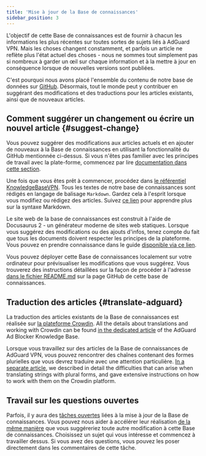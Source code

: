 ```yaml
---
title: 'Mise à jour de la Base de connaissances'
sidebar_position: 3
---
```


L'objectif de cette Base de connaissances est de fournir à chacun les informations les plus récentes sur toutes sortes de sujets liés à AdGuard VPN. Mais les choses changent constamment, et parfois un article ne reflète plus l'état actuel des choses - nous ne sommes tout simplement pas si nombreux à garder un œil sur chaque information et à la mettre à jour en conséquence lorsque de nouvelles versions sont publiées.

C'est pourquoi nous avons placé l'ensemble du contenu de notre base de données sur [GitHub](https://github.com/AdguardTeam/KnowledgeBaseVPN). Désormais, tout le monde peut y contribuer en suggérant des modifications et des traductions pour les articles existants, ainsi que de nouveaux articles.

## Comment suggérer un changement ou écrire un nouvel article {#suggest-change}

Vous pouvez suggérer des modifications aux articles actuels et en ajouter de nouveaux à la Base de connaissances en utilisant la fonctionnalité du GitHub mentionnée ci-dessus. Si vous n'êtes pas familier avec les principes de travail avec la plate-forme, commencez par lire [documentation dans cette section](https://docs.github.com/en).

Une fois que vous êtes prêt à commencer, procédez dans [le référentiel KnowledgeBaseVPN](https://github.com/AdguardTeam/KnowledgeBaseVPN). Tous les textes de notre base de connaissances sont rédigés en langage de balisage `Markdown`. Gardez cela à l'esprit lorsque vous modifiez ou rédigez des articles. Suivez [ce lien](https://docs.github.com/en/get-started/writing-on-github/getting-started-with-writing-and-formatting-on-github/basic-writing-and-formatting-syntax) pour apprendre plus sur la syntaxe Markdown.

Le site web de la base de connaissances est construit à l'aide de Docusaurus 2 - un générateur moderne de sites web statiques. Lorsque vous suggérez des modifications ou des ajouts d'infos, tenez compte du fait que tous les documents doivent respecter les principes de la plateforme. Vous pouvez en prendre connaissance dans le guide [disponible via ce lien](https://docusaurus.io/docs/category/guides).

Vous pouvez déployer cette Base de connaissances localement sur votre ordinateur pour prévisualiser les modifications que vous suggérez. Vous trouverez des instructions détaillées sur la façon de procéder à l'adresse [dans le fichier README.md](https://github.com/AdguardTeam/KnowledgeBaseVPN/blob/main/README) sur la page GitHub de cette base de connaissances.

## Traduction des articles {#translate-adguard}

La traduction des articles existants de la Base de connaissances est réalisée sur [la plateforme Crowdin](https://crowdin.com/project/adguard-vpn-knowledge-base). All the details about translations and working with Crowdin can be found [in the dedicated article](https://adguard.com/kb/miscellaneous/contribute/translate/program/) of the AdGuard Ad Blocker Knowledge Base.

Lorsque vous travaillez sur des articles de la Base de connaissances de AdGuard VPN, vous pouvez rencontrer des chaînes contenant des formes plurielles que vous devrez traduire avec une attention particulière. [In a separate article](https://adguard.com/kb/miscellaneous/contribute/translate/plural-forms/), we described in detail the difficulties that can arise when translating strings with plural forms, and gave extensive instructions on how to work with them on the Crowdin platform.

## Travail sur les questions ouvertes

Parfois, il y aura des [tâches ouvertes](https://github.com/AdguardTeam/KnowledgeBaseVPN/issues/) liées à la mise à jour de la Base de connaissances. Vous pouvez nous aider à accélérer leur réalisation [de la même manière](#suggest-change) que vous suggéreriez toute autre modification à cette Base de connaissances. Choisissez un sujet qui vous intéresse et commencez à travailler dessus. Si vous avez des questions, vous pouvez les poser directement dans les commentaires de cette tâche.
